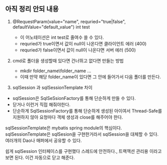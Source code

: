 아직 정리 안되 내용
---

1. @RequestParam(value="name", requried="true|false", defaultValue="default_value") int test
   - 이 어노테이션은 int test로 줄여수 쓸 수 있다.
   - requried가 true이면서 값이 null이 나온다면 클라이언트 에러 (400)
   - requried가 false이면서 값이 null이 나온다면 서버 에러 (500)


2. cmd로 폴더을 생성할때 있다면 건너뛰고 없다면 만들는 방법
   - mkdir folder_name\folder_name ...
   - 이때 만약 해당 folder_name이 있다면 그 안에 들어가서 다음 폴더를 만든다.


3. sqlSession 과 sqlSessionTemplate 차이
- sqlSession은 SqlSeSsionFactory를 통해 단순하게 만들 수 있다.
- 닫거나 이런거 직접 해줘야한다.
- 단순하게 SqlSessionFactory를 통해 단순하게 생성된 아이여서 Thread-Safe를 지원하지 않아 요청마다 객체 생성과 close를 해주어야 한다.

sqlSessionTemplate은 mybatis spring module의 핵심이다.
sqlSessionTemplate은 sqlSesion을 구현한거라서 sqlSession을 대체할 수 있다.
여러개의 Dao나 매퍼에서 공유할 수 있다.

쉽게 sqlSession 인터페이스를 구현했다 스레드에 안전하다., 트랙잭션 관리용 이라고 보면 된다.
이건 자동으로 닫고 해준다.


